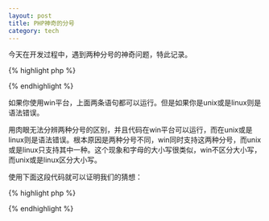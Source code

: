 ```yaml
---
layout: post
title: PHP神奇的分号
category: tech
---
```

今天在开发过程中，遇到两种分号的神奇问题，特此记录。

{% highlight php %}
<?php
echo '我是正常的分号';
echo '我是神奇的分号';
?>
{% endhighlight %}

如果你使用win平台，上面两条语句都可以运行。但是如果你是unix或是linux则是语法错误。

用肉眼无法分辨两种分号的区别，并且代码在win平台可以运行，而在unix或是linux则是语法错误。根本原因是两种分号不同，win同时支持这两种分号，而unix或是linux只支持其中一种。这个现象和字母的大小写很类似，win不区分大小写，而unix或是linux区分大小写。

使用下面这段代码就可以证明我们的猜想：

{% highlight php %}
<?php
if (';' == ';'){
  echo '相等';
} else {
  echo '不相等';
}
?>
{% endhighlight %}
